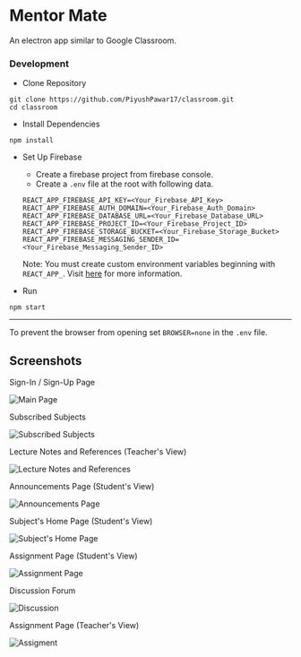 # Mentor Mate
An electron app similar to Google Classroom.

### Development

- Clone Repository
```
git clone https://github.com/PiyushPawar17/classroom.git
cd classroom
```

- Install Dependencies
```
npm install
```

- Set Up Firebase
	- Create a firebase project from firebase console.
	- Create a `.env` file at the root with following data.
	```
	REACT_APP_FIREBASE_API_KEY=<Your_Firebase_API_Key>
	REACT_APP_FIREBASE_AUTH_DOMAIN=<Your_Firebase_Auth_Domain>
	REACT_APP_FIREBASE_DATABASE_URL=<Your_Firebase_Database_URL>
	REACT_APP_FIREBASE_PROJECT_ID=<Your_Firebase_Project_ID>
	REACT_APP_FIREBASE_STORAGE_BUCKET=<Your_Firebase_Storage_Bucket>
	REACT_APP_FIREBASE_MESSAGING_SENDER_ID=<Your_Firebase_Messaging_Sender_ID>
	```
	Note: You must create custom environment variables beginning with `REACT_APP_`. Visit [here](https://github.com/facebook/create-react-app/blob/master/packages/react-scripts/template/README.md#adding-development-environment-variables-in-env) for more information.

- Run
```
npm start
```
------------------------------------------------------------------

To prevent the browser from opening set `BROWSER=none` in the `.env` file.

## Screenshots

Sign-In / Sign-Up Page

![Main Page](./screenshots/Screenshot-1.JPG)

Subscribed Subjects

![Subscribed Subjects](./screenshots/Screenshot-2.JPG)

Lecture Notes and References (Teacher's View)

![Lecture Notes and References](./screenshots/Screenshot-3.JPG)

Announcements Page (Student's View)

![Announcements Page](./screenshots/Screenshot-4.JPG)

Subject's Home Page (Student's View)

![Subject's Home Page](./screenshots/Screenshot-5.JPG)

Assignment Page (Student's View)

![Assignment Page](./screenshots/Screenshot-6.JPG)

Discussion Forum

![Discussion](./screenshots/Screenshot-7.JPG)

Assignment Page (Teacher's View)

![Assigment](./screenshots/Screenshot-8.JPG)

